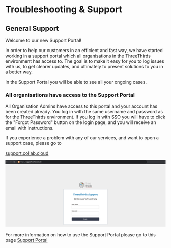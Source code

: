 # Troubleshooting & Support

## General Support

Welcome to our new Support Portal!

In order to help our customers in an efficient and fast way, we have started working in a support portal which all organisations in the ThreeThirds environment has access to. The goal is to make it easy for you to log issues with us, to get clearer updates, and ultimately to present solutions to you in a better way.

In the Support Portal you will be able to see all your ongoing cases.

### All organisations have access to the Support Portal

All Organisation Admins have access to this portal and your account has been created already. You log in with the same username and password as for the ThreeThirds environment. If you log in with SSO you will have to click the "Forgot Password" button on the login page, and you will receive an email with instructions.

If you experience a problem with any of our services, and want to open a support case, please go to

[support.collab.cloud](https://support.collab.cloud)

<img src="/assets/images/screen-shots/help/help-login.png" alt="Support Portal Login Page" />

For more information on how to use the Support Portal please go to this page [Support Portal](https://docs.collab.cloud/help/using-the-support-portal)
